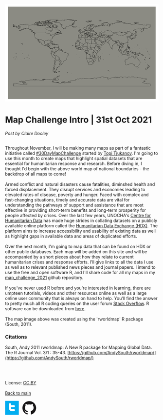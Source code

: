 
![map0](/maps/map0_post.png)


# Map Challenge Intro | 31st Oct 2021

*Post by Claire Dooley* <br />
<br />

Throughout November, I will be making many maps as part of a fantastic initiative called [#30DayMapChallenge](https://twitter.com/search?q=%2330DayMapChallenge&src=hashtag_click) started by [Topi Tjukanov](https://twitter.com/tjukanov). I'm going to use this month to create maps that highlight spatial datasets that are essential for humanitarian response and research. Before diving in, I thought I'd begin with the above world map of national boundaries - the backdrop of all maps to come! <br />
<br />
Armed conflict and natural disasters cause fatalities, diminshed health and forced displacement. They disrupt services and economies leading to elevated rates of disease, poverty and hunger. Faced with complex and fast-changing situations, timely and accurate data are vital for understanding the pathways of support and assistance that are most effective in providing short-term benefits and long-term prosperity for people affected by crises. Over the last few years, UNOCHA's [Centre for Humanitarian Data](https://centre.humdata.org) has made huge strides in collating datasets on a publicly available online platform called the [Humanitarian Data Exchange (HDX)](https://data.humdata.org/). The platform aims to increase accessibility and usability of existing data as well as highlight gaps in available data and areas of duplicated efforts. <br />
<br />
Over the next month, I'm going to map data that can be found on HDX or other public databases. Each map will be added on this site and will be accompanied by a short pieces about how they relate to current humanitarian crises and response efforts. I'll give links to all the data I use as well as to relevant published news pieces and journal papers. I intend to use the free and open software R, and I'll share code for all my maps in my [map_challenge_2021](https://github.com/cadooley/map_challenge_2021) github repository. <br />
<br />
If you've never used R before and you're interested in learning, there are umpteen tutorials, videos and other resources online as well as a large online user community that is always on hand to help. You'll find the answer to pretty much all R coding queries on the user forum [Stack Overflow](https://stackoverflow.com/questions/tagged/r). R software can be downloaded from [here](https://cran.r-project.org/index.html). <br />
<br />
The map image above was created using the 'rworldmap' R package (South, 2011).
<br />
### Citations
South, Andy 2011 rworldmap: A New R package for Mapping Global Data. The R Journal Vol. 3/1 : 35-43. [https://github.com/AndySouth/rworldmap/](https://github.com/AndySouth/rworldmap/)
<br /> <br /> <br /> <br />

License: [CC BY](https://creativecommons.org/licenses/by/4.0/) <br />
<br />
[Back to main](https://cadooley.github.io/)
<br /> <br />
[![twitter](/maps/twitter_t_logo_small.png)](https://twitter.com/Claire_Dooley)
&nbsp;
[![github](/maps/GitHub-Mark-64px_small.png)](https://github.com/cadooley)
